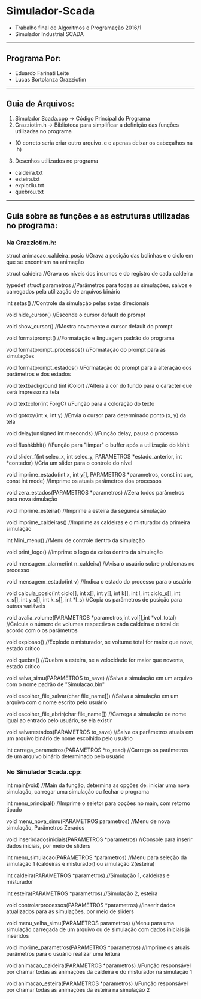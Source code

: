 # Simulador-Scada
- Trabalho final de Algoritmos e Programação 2016/1
- Simulador Industrial SCADA
-----------------------------------
## Programa Por:

- Eduardo Farinati Leite
- Lucas Bortolanza Grazziotim
-----------------------------------

## Guia de Arquivos:

1. Simulador Scada.cpp -> Código Principal do Programa
2. Grazziotim.h -> Biblioteca para simplificar a definição das funções utilizadas no programa
* (O correto seria criar outro arquivo .c e apenas deixar os cabeçalhos na .h)

3. Desenhos utilizados no programa
* caldeira.txt
* esteira.txt
* explodiu.txt
* quebrou.txt
-----------------------------------

## Guia sobre as funções e as estruturas utilizadas no programa:


### Na Grazziotim.h:

struct animacao_caldeira_posic
	//Grava a posição das bolinhas e o ciclo em que se encontram na animação

struct caldeira
	 //Grava os níveis dos insumos e do registro de cada caldeira

typedef struct parametros
	//Parâmetros para todas as simulações, salvos e carregados pela utilização de arquivos binário

int setas()
	//Controle da simulação pelas setas direcionais

void hide_cursor()
	//Esconde o cursor default do prompt

void show_cursor()
	//Mostra novamente o cursor default do prompt

void formatprompt()
	//Formatação e linguagem padrão do programa

void formatprompt_processos()
	//Formatação do prompt para as simulações

void formatprompt_estados()
	//Formatação do prompt para a alteração dos parâmetros e dos estados

void textbackground (int iColor)
	//Altera a cor do fundo para o caracter que será impresso na tela

void textcolor(int ForgC)
	//Função para a coloração do texto

void gotoxy(int x, int y) 
	//Envia o cursor para determinado ponto (x, y) da tela

void delay(unsigned int mseconds)
	//Função delay, pausa o processo

void flushkbhit()
	//Função para "limpar" o buffer após a utilização do kbhit

void slider_f(int selec_x, int selec_y, PARAMETROS *estado_anterior, int *contador)
	//Cria um slider para o controle do nível

void imprime_estado(int x, int y[], PARAMETROS *parametros, const int cor, const int mode)
	//Imprime os atuais parâmetros dos processos

void zera_estados(PARAMETROS *parametros)
	//Zera todos parâmetros para nova simulação

void imprime_esteira()
	//Imprime a esteira da segunda simulação

void imprime_caldeiras()
	//Imprime as caldeiras e o misturador da primeira simulação

int Mini_menu()
	//Menu de controle dentro da simulação

void print_logo()
	//Imprime o logo da caixa dentro da simulação

void mensagem_alarme(int n_caldeira)
	//Avisa o usuário sobre problemas no processo

void mensagem_estado(int v)
	//Indica o estado do processo para o usuário

void calcula_posic(int ciclo[], int x[], int y[], int k[], int l, int ciclo_s[], int x_s[], int y_s[], int k_s[], int *l_s)
	//Copia os parâmetros de posição para outras variáveis

void avalia_volume(PARAMETROS *parametros,int vol[],int *vol_total)
	//Calcula o número de volumes respectivo a cada caldeira e o total de acordo com o os parâmetros

void explosao()
	//Explode o misturador, se voltume total for maior que nove, estado crítico

void quebra()
	//Quebra a esteira, se a velocidade for maior que noventa, estado crítico

void salva_simu(PARAMETROS to_save)
	//Salva a simulação em um arquivo com o nome padrão de "Simulacao.bin"

void escolher_file_salvar(char file_name[])
	//Salva a simulação em um arquivo com o nome escrito pelo usuário

void escolher_file_abrir(char file_name[])
	//Carrega a simulação de nome igual ao entrado pelo usuário, se ela existir

void salvarestados(PARAMETROS to_save)
	//Salva os parâmetros atuais em um arquivo binário de nome escolhido pelo usuário

int carrega_parametros(PARAMETROS *to_read)
	//Carrega os parâmetros de um arquivo binário determinado pelo usuário


### No Simulador Scada.cpp:

int main(void)
	//Main da função, determina as opções de: iniciar uma nova simulação, carregar uma simulação ou fechar o programa

int menu_principal()
	//Imprime o seletor para opções no main, com retorno tipado

void menu_nova_simu(PARAMETROS parametros)
	//Menu de nova simulação, Parâmetros Zerados

 void inserirdadosiniciais(PARAMETROS *parametros)
	//Console para inserir dados iniciais, por meio de sliders

int menu_simulacao(PARAMETROS *parametros) 
	//Menu para seleção da simulação 1 (caldeiras e misturador) ou simulação 2(esteira)

int caldeira(PARAMETROS *parametros)
	//Simulação 1, caldeiras e misturador

int esteira(PARAMETROS *parametros)
	//Simulação 2, esteira

void controlarprocessos(PARAMETROS *parametros)
	//Inserir dados atualizados para as simulações, por meio de sliders

void menu_velha_simu(PARAMETROS parametros)
	//Menu para uma simulação carregada de um arquivo ou de simulação com dados iniciais já inseridos

void imprime_parametros(PARAMETROS *parametros)
	//Imprime os atuais parâmetros para o usuário realizar uma leitura

void animacao_caldeira(PARAMETROS *parametros)
	//Função responsável por chamar todas as animações da caldeira e do misturador na simulação 1

void animacao_esteira(PARAMETROS *parametros)
	//Função responsável por chamar todas as animações da esteira na simulação 2
